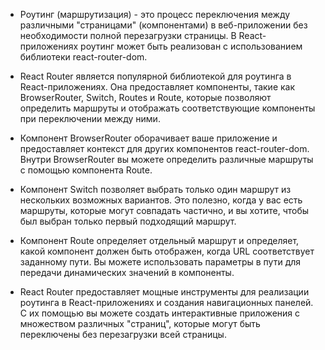 - Роутинг (маршрутизация) - это процесс переключения между различными "страницами" (компонентами) в веб-приложении без необходимости полной перезагрузки страницы. В React-приложениях роутинг может быть реализован с использованием библиотеки react-router-dom.

- React Router является популярной библиотекой для роутинга в React-приложениях. Она предоставляет компоненты, такие как BrowserRouter, Switch, Routes и Route, которые позволяют определить маршруты и отображать соответствующие компоненты при переключении между ними.

- Компонент BrowserRouter оборачивает ваше приложение и предоставляет контекст для других компонентов react-router-dom. Внутри BrowserRouter вы можете определить различные маршруты с помощью компонента Route.

- Компонент Switch позволяет выбрать только один маршрут из нескольких возможных вариантов. Это полезно, когда у вас есть маршруты, которые могут совпадать частично, и вы хотите, чтобы был выбран только первый подходящий маршрут.

- Компонент Route определяет отдельный маршрут и определяет, какой компонент должен быть отображен, когда URL соответствует заданному пути. Вы можете использовать параметры в пути для передачи динамических значений в компоненты.

- React Router предоставляет мощные инструменты для реализации роутинга в React-приложениях и создания навигационных панелей. С их помощью вы можете создать интерактивные приложения с множеством различных "страниц", которые могут быть переключены без перезагрузки всей страницы.